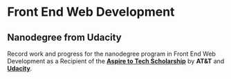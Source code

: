 # Front End Web Development
## Nanodegree from Udacity
Record work and progress for the nanodegree program in Front End Web Development as a Recipient of the [**Aspire to Tech Scholarship**](https://www.udacity.com/scholarships/att/faq) by **AT&T** and [**Udacity**](http://udacity.com/).
